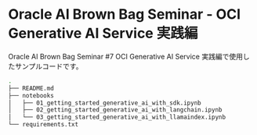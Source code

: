# Oracle AI Brown Bag Seminar - OCI Generative AI Service 実践編

Oracle AI Brown Bag Seminar #7 OCI Generative AI Service 実践編で使用したサンプルコードです。

```sh
.
├── README.md
├── notebooks
│   ├── 01_getting_started_generative_ai_with_sdk.ipynb
│   ├── 02_getting_started_generative_ai_with_langchain.ipynb
│   └── 03_getting_started_generative_ai_with_llamaindex.ipynb
└── requirements.txt
```
